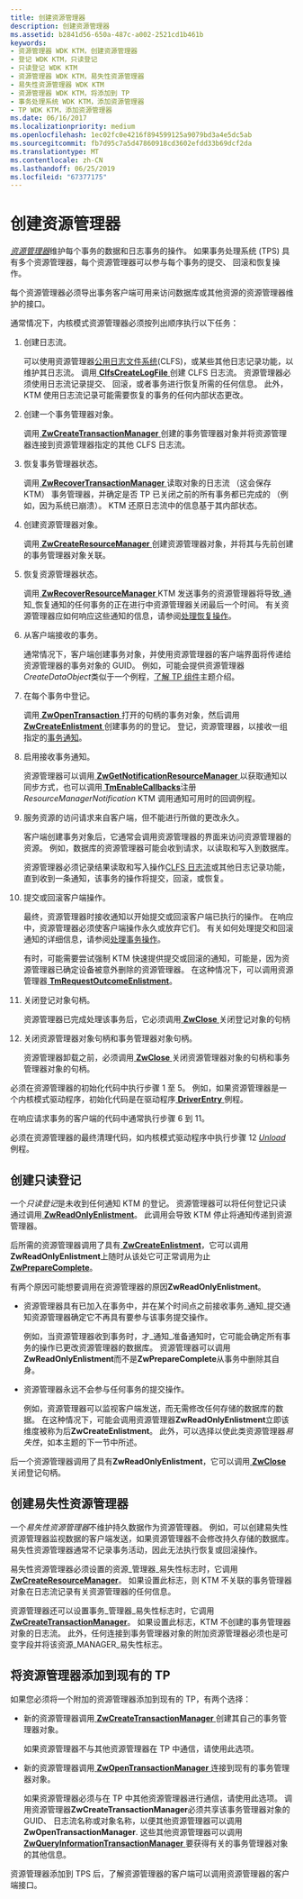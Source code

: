 ```yaml
---
title: 创建资源管理器
description: 创建资源管理器
ms.assetid: b2841d56-650a-487c-a002-2521cd1b461b
keywords:
- 资源管理器 WDK KTM，创建资源管理器
- 登记 WDK KTM，只读登记
- 只读登记 WDK KTM
- 资源管理器 WDK KTM，易失性资源管理器
- 易失性资源管理器 WDK KTM
- 资源管理器 WDK KTM，将添加到 TP
- 事务处理系统 WDK KTM，添加资源管理器
- TP WDK KTM，添加资源管理器
ms.date: 06/16/2017
ms.localizationpriority: medium
ms.openlocfilehash: 1ec02fc0e4216f894599125a9079bd3a4e5dc5ab
ms.sourcegitcommit: fb7d95c7a5d47860918cd3602efdd33b69dcf2da
ms.translationtype: MT
ms.contentlocale: zh-CN
ms.lasthandoff: 06/25/2019
ms.locfileid: "67377175"
---
```

# <a name="creating-a-resource-manager"></a>创建资源管理器


[*资源管理器*](transaction-processing-terms.md#ktm-term-resource-manager)维护每个事务的数据和日志事务的操作。 如果事务处理系统 (TPS) 具有多个资源管理器，每个资源管理器可以参与每个事务的提交、 回滚和恢复操作。

每个资源管理器必须导出事务客户端可用来访问数据库或其他资源的资源管理器维护的接口。

通常情况下，内核模式资源管理器必须按列出顺序执行以下任务：

1.  创建日志流。

    可以使用资源管理器[公用日志文件系统](using-common-log-file-system.md)(CLFS)，或某些其他日志记录功能，以维护其日志流。 调用[ **ClfsCreateLogFile** ](https://docs.microsoft.com/windows-hardware/drivers/ddi/content/wdm/nf-wdm-clfscreatelogfile)创建 CLFS 日志流。 资源管理器必须使用日志流记录提交、 回滚，或者事务进行恢复所需的任何信息。 此外，KTM 使用日志流记录可能需要恢复的事务的任何内部状态更改。

2.  创建一个事务管理器对象。

    调用[ **ZwCreateTransactionManager** ](https://docs.microsoft.com/windows-hardware/drivers/ddi/content/wdm/nf-wdm-ntcreatetransactionmanager)创建的事务管理器对象并将资源管理器连接到资源管理器指定的其他 CLFS 日志流。

3.  恢复事务管理器状态。

    调用[ **ZwRecoverTransactionManager** ](https://docs.microsoft.com/windows-hardware/drivers/ddi/content/wdm/nf-wdm-ntrecovertransactionmanager)读取对象的日志流 （这会保存 KTM） 事务管理器，并确定是否 TP 已关闭之前的所有事务都已完成的 （例如，因为系统已崩溃）。 KTM 还原日志流中的信息基于其内部状态。

4.  创建资源管理器对象。

    调用[ **ZwCreateResourceManager** ](https://docs.microsoft.com/windows-hardware/drivers/ddi/content/wdm/nf-wdm-ntcreateresourcemanager)创建资源管理器对象，并将其与先前创建的事务管理器对象关联。

5.  恢复资源管理器状态。

    调用[ **ZwRecoverResourceManager** ](https://docs.microsoft.com/windows-hardware/drivers/ddi/content/wdm/nf-wdm-ntrecoverresourcemanager) KTM 发送事务的资源管理器将导致\_通知\_恢复通知的任何事务的正在进行中资源管理器关闭最后一个时间。 有关资源管理器应如何响应这些通知的信息，请参阅[处理恢复操作](handling-recovery-operations.md)。

6.  从客户端接收的事务。

    通常情况下，客户端创建事务对象，并使用资源管理器的客户端界面将传递给资源管理器的事务对象的 GUID。 例如，可能会提供资源管理器*CreateDataObject*类似于一个例程，[了解 TP 组件](understanding-tps-components.md)主题介绍。

7.  在每个事务中登记。

    调用[ **ZwOpenTransaction** ](https://docs.microsoft.com/windows-hardware/drivers/ddi/content/wdm/nf-wdm-ntopentransaction)打开的句柄的事务对象，然后调用[ **ZwCreateEnlistment** ](https://docs.microsoft.com/windows-hardware/drivers/ddi/content/wdm/nf-wdm-ntcreateenlistment)创建事务的的登记。 登记，资源管理器，以接收一组指定的[事务通知](transaction-notifications.md)。

8.  启用接收事务通知。

    资源管理器可以调用[ **ZwGetNotificationResourceManager** ](https://docs.microsoft.com/windows-hardware/drivers/ddi/content/wdm/nf-wdm-ntgetnotificationresourcemanager)以获取通知以同步方式，也可以调用[ **TmEnableCallbacks**](https://docs.microsoft.com/windows-hardware/drivers/ddi/content/wdm/nf-wdm-tmenablecallbacks)注册*ResourceManagerNotification* KTM 调用通知可用时的回调例程。

9.  服务资源的访问请求来自客户端，但不能进行所做的更改永久。

    客户端创建事务对象后，它通常会调用资源管理器的界面来访问资源管理器的资源。 例如，数据库的资源管理器可能会收到请求，以读取和写入到数据库。

    资源管理器必须记录结果读取和写入操作[CLFS 日志流](using-log-streams-with-ktm.md)或其他日志记录功能，直到收到一条通知，该事务的操作将提交，回滚，或恢复。

10. 提交或回滚客户端操作。

    最终，资源管理器时接收通知以开始提交或回滚客户端已执行的操作。 在响应中，资源管理器必须使客户端操作永久或放弃它们。 有关如何处理提交和回滚通知的详细信息，请参阅[处理事务操作](handling-transaction-operations.md)。

    有时，可能需要尝试强制 KTM 快速提供提交或回滚的通知，可能是，因为资源管理器已确定设备被意外删除的资源管理器。 在这种情况下，可以调用资源管理器[ **TmRequestOutcomeEnlistment**](https://docs.microsoft.com/windows-hardware/drivers/ddi/content/wdm/nf-wdm-tmrequestoutcomeenlistment)。

11. 关闭登记对象句柄。

    资源管理器已完成处理该事务后，它必须调用[ **ZwClose** ](https://docs.microsoft.com/windows-hardware/drivers/ddi/content/ntifs/nf-ntifs-ntclose)关闭登记对象的句柄

12. 关闭资源管理器对象句柄和事务管理器对象句柄。

    资源管理器卸载之前，必须调用[ **ZwClose** ](https://docs.microsoft.com/windows-hardware/drivers/ddi/content/ntifs/nf-ntifs-ntclose)关闭资源管理器对象的句柄和事务管理器对象的句柄。

必须在资源管理器的初始化代码中执行步骤 1 至 5。 例如，如果资源管理器是一个内核模式驱动程序，初始化代码是在驱动程序[ **DriverEntry** ](https://docs.microsoft.com/windows-hardware/drivers/ddi/content/wdm/nc-wdm-driver_initialize)例程。

在响应请求事务的客户端的代码中通常执行步骤 6 到 11。

必须在资源管理器的最终清理代码，如内核模式驱动程序中执行步骤 12 [ *Unload* ](https://docs.microsoft.com/windows-hardware/drivers/ddi/content/wdm/nc-wdm-driver_unload)例程。

## <a href="" id="kernel-creating-a-read-only-enlistment"></a> 创建只读登记


一个*只读登记*是未收到任何通知 KTM 的登记。 资源管理器可以将任何登记只读通过调用[ **ZwReadOnlyEnlistment**](https://docs.microsoft.com/windows-hardware/drivers/ddi/content/wdm/nf-wdm-ntreadonlyenlistment)。 此调用会导致 KTM 停止将通知传递到资源管理器。

后所需的资源管理器调用了具有[ **ZwCreateEnlistment**](https://docs.microsoft.com/windows-hardware/drivers/ddi/content/wdm/nf-wdm-ntcreateenlistment)，它可以调用**ZwReadOnlyEnlistment**上随时从该处它可正常调用为止[**ZwPrepareComplete**](https://docs.microsoft.com/windows-hardware/drivers/ddi/content/wdm/nf-wdm-ntpreparecomplete)。

有两个原因可能想要调用在资源管理器的原因**ZwReadOnlyEnlistment**。

-   资源管理器具有已加入在事务中，并在某个时间点之前接收事务\_通知\_提交通知资源管理器确定它不再具有要参与该事务提交操作。

    例如，当资源管理器收到事务时，才\_通知\_准备通知时，它可能会确定所有事务的操作已更改资源管理器的数据库。 资源管理器可以调用**ZwReadOnlyEnlistment**而不是**ZwPrepareComplete**从事务中删除其自身。

-   资源管理器永远不会参与任何事务的提交操作。

    例如，资源管理器可以监视客户端发送，而无需修改任何存储的数据库的数据。 在这种情况下，可能会调用资源管理器**ZwReadOnlyEnlistment**立即该维度被称为后**ZwCreateEnlistment**。 此外，可以选择以使此类资源管理器*易失性*，如本主题的下一节中所述。

后一个资源管理器调用了具有**ZwReadOnlyEnlistment**，它可以调用[ **ZwClose** ](https://docs.microsoft.com/windows-hardware/drivers/ddi/content/ntifs/nf-ntifs-ntclose)关闭登记句柄。

## <a href="" id="kernel-creating-a-volatile-resource-manager"></a> 创建易失性资源管理器


一个*易失性资源管理器*不维护持久数据作为资源管理器。 例如，可以创建易失性资源管理器监视数据的客户端发送，如果资源管理器不会修改持久存储的数据库。 易失性资源管理器通常不记录事务活动，因此无法执行恢复或回滚操作。

易失性资源管理器必须设置的资源\_管理器\_易失性标志时，它调用[ **ZwCreateResourceManager**](https://docs.microsoft.com/windows-hardware/drivers/ddi/content/wdm/nf-wdm-ntcreateresourcemanager)。 如果设置此标志，则 KTM 不关联的事务管理器对象在日志流记录有关资源管理器的任何信息。

资源管理器还可以设置事务\_管理器\_易失性标志时，它调用[ **ZwCreateTransactionManager**](https://docs.microsoft.com/windows-hardware/drivers/ddi/content/wdm/nf-wdm-ntcreatetransactionmanager)。 如果设置此标志，KTM 不创建的事务管理器对象的日志流。 此外，任何连接到事务管理器对象的附加资源管理器必须也是可变字段并将该资源\_MANAGER\_易失性标志。

## <a name="adding-a-resource-manager-to-an-existing-tps"></a>将资源管理器添加到现有的 TP


如果您必须将一个附加的资源管理器添加到现有的 TP，有两个选择：

-   新的资源管理器调用[ **ZwCreateTransactionManager** ](https://docs.microsoft.com/windows-hardware/drivers/ddi/content/wdm/nf-wdm-ntcreatetransactionmanager)创建其自己的事务管理器对象。

    如果资源管理器不与其他资源管理器在 TP 中通信，请使用此选项。

-   新的资源管理器调用[ **ZwOpenTransactionManager** ](https://docs.microsoft.com/windows-hardware/drivers/ddi/content/wdm/nf-wdm-ntopentransactionmanager)连接到现有的事务管理器对象。

    如果资源管理器必须与在 TP 中其他资源管理器进行通信，请使用此选项。 调用资源管理器**ZwCreateTransactionManager**必须共享该事务管理器对象的 GUID、 日志流名称或对象名称，以便其他资源管理器可以调用**ZwOpenTransactionManager**. 这些其他资源管理器可以调用[ **ZwQueryInformationTransactionManager** ](https://docs.microsoft.com/windows-hardware/drivers/ddi/content/wdm/nf-wdm-ntqueryinformationtransactionmanager)要获得有关的事务管理器对象的其他信息。

资源管理器添加到 TPS 后，了解资源管理器的客户端可以调用资源管理器的客户端接口。

 

 




